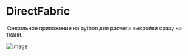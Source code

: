 # DirectFabric
Консольное приложение на python для расчета выкройки сразу на ткани.

![image](https://github.com/GameMorg/DirectFabric/assets/58044126/f40c0e92-bffc-4c53-8d8e-00ca98a0450f)
